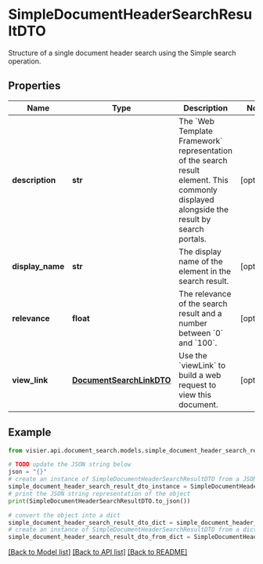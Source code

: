 # SimpleDocumentHeaderSearchResultDTO

Structure of a single document header search using the Simple search operation.

## Properties

Name | Type | Description | Notes
------------ | ------------- | ------------- | -------------
**description** | **str** | The &#x60;Web Template Framework&#x60; representation of the search result element. This commonly displayed alongside the result by search portals. | [optional] 
**display_name** | **str** | The display name of the element in the search result. | [optional] 
**relevance** | **float** | The relevance of the search result and a number between &#x60;0&#x60; and &#x60;100&#x60;. | [optional] 
**view_link** | [**DocumentSearchLinkDTO**](DocumentSearchLinkDTO.md) | Use the &#x60;viewLink&#x60; to build a web request to view this document. | [optional] 

## Example

```python
from visier.api.document_search.models.simple_document_header_search_result_dto import SimpleDocumentHeaderSearchResultDTO

# TODO update the JSON string below
json = "{}"
# create an instance of SimpleDocumentHeaderSearchResultDTO from a JSON string
simple_document_header_search_result_dto_instance = SimpleDocumentHeaderSearchResultDTO.from_json(json)
# print the JSON string representation of the object
print(SimpleDocumentHeaderSearchResultDTO.to_json())

# convert the object into a dict
simple_document_header_search_result_dto_dict = simple_document_header_search_result_dto_instance.to_dict()
# create an instance of SimpleDocumentHeaderSearchResultDTO from a dict
simple_document_header_search_result_dto_from_dict = SimpleDocumentHeaderSearchResultDTO.from_dict(simple_document_header_search_result_dto_dict)
```
[[Back to Model list]](../README.md#documentation-for-models) [[Back to API list]](../README.md#documentation-for-api-endpoints) [[Back to README]](../README.md)


